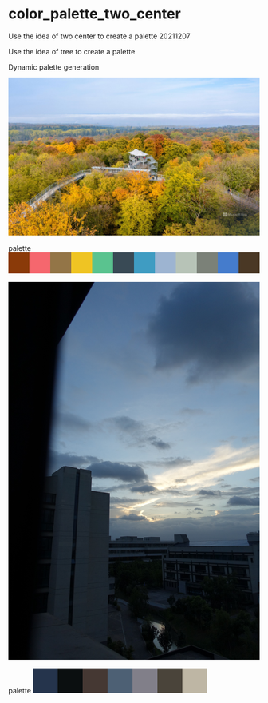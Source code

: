 # color_palette_two_center
Use the idea of two center to create a palette 20211207

Use the idea of tree to create a palette

Dynamic palette generation

![image](https://github.com/YuYu-HHH/color_palette_two_center/blob/master/BingWallpaper.jpg)

palette
![image](https://github.com/YuYu-HHH/color_palette_two_center/blob/master/222weights-Split_not-vertices.png)


![image](https://github.com/YuYu-HHH/color_palette_two_center/blob/master/image/DSC00907.JPG)

palette
![image](https://github.com/YuYu-HHH/color_palette_two_center/blob/master/image/DSC00907_weights-Split_not-vertices.png)
